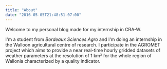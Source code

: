 ```yaml
---
title: "About"
date: "2016-05-05T21:48:51-07:00"
---
```


Welcome to my personal blog made for my internship in CRA-W.

I'm a student from _Bordeaux Sciences Agro_ and I'm doing an internship in the Walloon agricultural centre of research. I participate in the AGROMET project which aims to provide a near real-time hourly gridded datasets of weather parameters at the resolution of 1 km² for the whole region of Wallonia characterized by a quality indicator.

